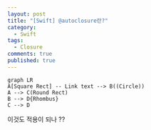```yaml
---
layout: post
title: "[Swift] @autoclosure란?"
category:
  - Swift
tags:
  - Closure
comments: true
published: true
---
```


<script src="https://cdn.jsdelivr.net/npm/mermaid/dist/mermaid.min.js"></script>
<script>mermaid.initialize({startOnLoad:true});</script>



```mermaid  
graph LR 
A[Square Rect] -- Link text --> B((Circle)) 
A --> C(Round Rect) 
B --> D{Rhombus} 
C --> D 
```

이것도 적용이 되나 ?? 
